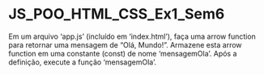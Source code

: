 # JS_POO_HTML_CSS_Ex1_Sem6

Em um arquivo ‘app.js’ (incluído em ‘index.html’), faça uma arrow function para retornar uma mensagem de “Olá, Mundo!”. 
Armazene esta arrow function em uma constante (const) de nome ‘mensagemOla’. 
Após a definição, execute a função ‘mensagemOla’.
